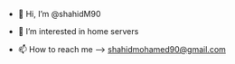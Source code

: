 - 👋 Hi, I’m @shahidM90
- 👀 I’m interested in home servers 

- 📫 How to reach me --> shahidmohamed90@gmail.com

<!---
shahidM90/shahidM90 is a ✨ special ✨ repository because its `README.md` (this file) appears on your GitHub profile.
You can click the Preview link to take a look at your changes.
- 🌱 I’m currently learning how to edit a yaml file in a docker container on MacOS 
--->
